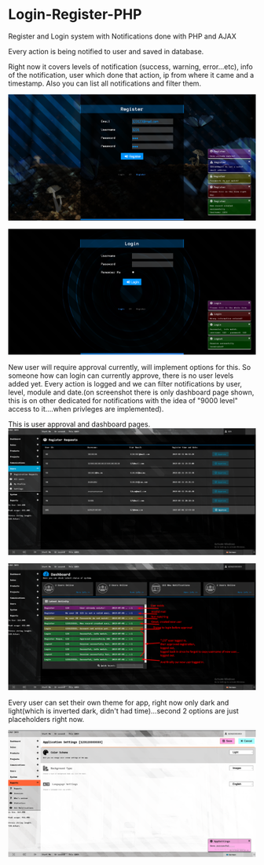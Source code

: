 # Login-Register-PHP
Register and Login system with Notifications done with PHP and AJAX

Every action is being notified to user and saved in database.

Right now it covers levels of notification (success, warning, error...etc), info of the notification, user which done that action, ip from where it came and a timestamp. Also you can list all notifications and filter them. 

![alt text](https://raw.githubusercontent.com/MyUserNameIsMyUserName/Login-Register-PHP/master/assets/images/Screenshot_5.png)

![alt text](https://raw.githubusercontent.com/MyUserNameIsMyUserName/Login-Register-PHP/master/assets/images/screenshot_6.png)

New user will require approval currently, will implement options for this.
So someone how can login can currently approve, there is no user levels added yet.
Every action is logged and we can filter notifications by user, level, module and date.(on screenshot there is only dashboard page shown, this is on other dedicated for notifications with the idea of "9000 level" access to it....when privleges are implemented).

This is user approval and dashboard pages.
![alt text](https://raw.githubusercontent.com/MyUserNameIsMyUserName/Login-Register-PHP/master/assets/images/login.png)

![alt text](https://raw.githubusercontent.com/MyUserNameIsMyUserName/Login-Register-PHP/master/assets/images/login2.png)


Every user can set their own theme for app, right now only dark and light(which is inverted dark, didn't had time)...second 2 options are just placeholders right now.

![alt text](https://raw.githubusercontent.com/MyUserNameIsMyUserName/Login-Register-PHP/master/assets/images/login3.png)

